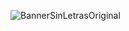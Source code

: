 ![BannerSinLetrasOriginal](https://user-images.githubusercontent.com/67019763/132403739-87a43456-c93c-4a2d-b1f5-baa063ab3e2b.png)


<!---
TheBrodaCoder/TheBrodaCoder is a ✨ special ✨ repository because its `README.md` (this file) appears on your GitHub profile.
You can click the Preview link to take a look at your changes.
--->
